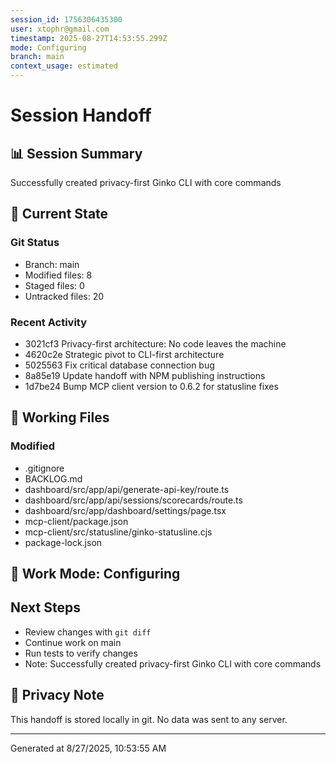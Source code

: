 ```yaml
---
session_id: 1756306435300
user: xtophr@gmail.com
timestamp: 2025-08-27T14:53:55.299Z
mode: Configuring
branch: main
context_usage: estimated
---
```


# Session Handoff

## 📊 Session Summary
Successfully created privacy-first Ginko CLI with core commands

## 🔄 Current State

### Git Status
- Branch: main
- Modified files: 8
- Staged files: 0
- Untracked files: 20

### Recent Activity
- 3021cf3 Privacy-first architecture: No code leaves the machine
- 4620c2e Strategic pivot to CLI-first architecture
- 5025563 Fix critical database connection bug
- 8a85e19 Update handoff with NPM publishing instructions
- 1d7be24 Bump MCP client version to 0.6.2 for statusline fixes

## 📁 Working Files

### Modified
- .gitignore
- BACKLOG.md
- dashboard/src/app/api/generate-api-key/route.ts
- dashboard/src/app/api/sessions/scorecards/route.ts
- dashboard/src/app/dashboard/settings/page.tsx
- mcp-client/package.json
- mcp-client/src/statusline/ginko-statusline.cjs
- package-lock.json

## 🎯 Work Mode: Configuring

## Next Steps
- Review changes with `git diff`
- Continue work on main
- Run tests to verify changes
- Note: Successfully created privacy-first Ginko CLI with core commands

## 🔐 Privacy Note
This handoff is stored locally in git. No data was sent to any server.

---
Generated at 8/27/2025, 10:53:55 AM
